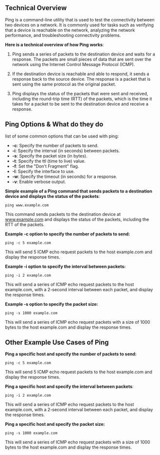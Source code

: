 ## Technical Overview

Ping is a command-line utility that is used to test the connectivity between two devices on a network. It is commonly used for tasks such as verifying that a device is reachable on the network, analyzing the network performance, and troubleshooting connectivity problems.

**Here is a technical overview of how Ping works**:

1. Ping sends a series of packets to the destination device and waits for a response. The packets are small pieces of data that are sent over the network using the Internet Control Message Protocol (ICMP).

1. If the destination device is reachable and able to respond, it sends a response back to the source device. The response is a packet that is sent using the same protocol as the original packet.

1. Ping displays the status of the packets that were sent and received, including the round-trip time (RTT) of the packets, which is the time it takes for a packet to be sent to the destination device and receive a response.

## Ping Options & What do they do

list of some common options that can be used with ping:

- **-c**: Specify the number of packets to send.
- **-i**: Specify the interval (in seconds) between packets.
- **-s**: Specify the packet size (in bytes).
- **-t**: Specify the ttl (time to live) value.
- **-f**: Set the "Don't Fragment" flag.
- **-I**: Specify the interface to use.
- **-w**: Specify the timeout (in seconds) for a response.
- **-v**: Enable verbose output.

**Simple example of a Ping command that sends packets to a destination device and displays the status of the packets**:

```
ping www.example.com
```
This command sends packets to the destination device at www.example.com and displays the status of the packets, including the RTT of the packets.

**Example -c option to specify the number of packets to send:**

```
ping -c 5 example.com
```
This will send 5 ICMP echo request packets to the host example.com and display the response times.

**Example -i option to specify the interval between packets:**

```
ping -i 2 example.com
```
This will send a series of ICMP echo request packets to the host example.com, with a 2-second interval between each packet, and display the response times.

**Example -s option to specify the packet size:**

```
ping -s 1000 example.com
```
This will send a series of ICMP echo request packets with a size of 1000 bytes to the host example.com and display the response times.


## Other Example Use Cases of Ping

**Ping a specific host and specify the number of packets to send:**

```
ping -c 5 example.com
```
This will send 5 ICMP echo request packets to the host example.com and display the response times.

**Ping a specific host and specify the interval between packets**:

```
ping -i 2 example.com
```
This will send a series of ICMP echo request packets to the host example.com, with a 2-second interval between each packet, and display the response times.

**Ping a specific host and specify the packet size:**

```
ping -s 1000 example.com
```
This will send a series of ICMP echo request packets with a size of 1000 bytes to the host example.com and display the response times.

